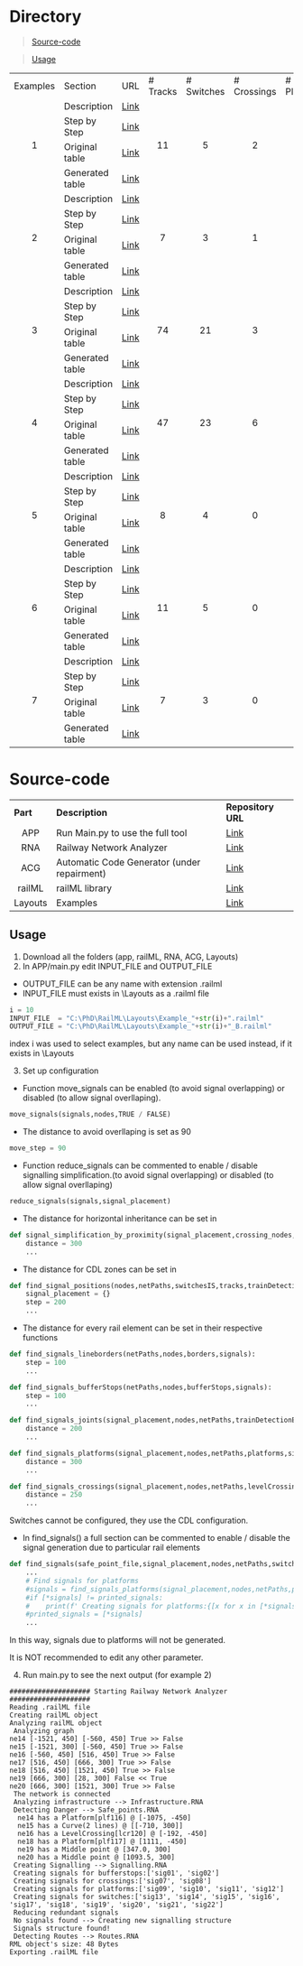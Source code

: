 # Directory

> [Source-code](https://github.com/GICSAFePhD/RailML/tree/main#source-code)

> [Usage](https://github.com/GICSAFePhD/RailML/tree/main#Usage)
  
<table>
	<tbody>
		<tr>
			<td>Examples</td>
			<td>Section</td>
			<td>URL</td>
			<td># Tracks</td>
			<td># Switches</td>
			<td># Crossings</td>
			<td># Platforms</td>
			<td># Signals</td>
			<td># Routes</td>
		</tr>
		<tr>
			<td rowspan="4" align="center">1</td>
			<td>Description</td>
			<td><a href="https://github.com/GICSAFePhD/RailML/tree/main/Layouts/Example_1/Readme.md#description">Link</a></td>
			<td rowspan="4" align="center">11</td>
			<td rowspan="4" align="center">5</td>
			<td rowspan="4" align="center">2</td>
			<td rowspan="4" align="center">2</td>
			<td rowspan="4" align="center">29</td>
			<td rowspan="4" align="center">14</td>
		</tr>
		<tr>
			<td>Step by Step</td>
			<td><a href="https://github.com/GICSAFePhD/RailML/tree/main/Layouts/Example_1/Readme.md#step-by-step">Link</a></td>
		</tr>
		<tr>
			<td>Original table</td>
			<td><a href="https://github.com/GICSAFePhD/RailML/tree/main/Layouts/Example_1/Readme.md#original-table">Link</a></td>
		</tr>
		<tr>
			<td>Generated table</td>
			<td><a href="https://github.com/GICSAFePhD/RailML/tree/main/Layouts/Example_1/Readme.md#generated-table">Link</a></td>
		</tr>
		<tr>
			<td rowspan="4" align="center">2</td>
			<td>Description</td>
			<td><a href="https://github.com/GICSAFePhD/RailML/tree/main/Layouts/Example_2/Readme.md#description">Link</a></td>
			<td rowspan="4" align="center">7</td>
			<td rowspan="4" align="center">3</td>
			<td rowspan="4" align="center">1</td>
			<td rowspan="4" align="center">2</td>
			<td rowspan="4" align="center">15</td>
			<td rowspan="4" align="center">5</td>
		</tr>
		<tr>
			<td>Step by Step</td>
			<td><a href="https://github.com/GICSAFePhD/RailML/tree/main/Layouts/Example_2/Readme.md#step-by-step">Link</a></td>
		</tr>
		<tr>
			<td>Original table</td>
			<td><a href="https://github.com/GICSAFePhD/RailML/tree/main/Layouts/Example_2/Readme.md#original-table">Link</a></td>
		</tr>
		<tr>
			<td>Generated table</td>
			<td><a href="https://github.com/GICSAFePhD/RailML/tree/main/Layouts/Example_2/Readme.md#generated-table">Link</a></td>
		</tr>
		<tr>
			<td rowspan="4" align="center">3</td>
			<td>Description</td>
			<td><a href="https://github.com/GICSAFePhD/RailML/tree/main/Layouts/Example_3/Readme.md#description">Link</a></td>
			<td rowspan="4" align="center">74</td>
			<td rowspan="4" align="center">21</td>
			<td rowspan="4" align="center">3</td>
			<td rowspan="4" align="center">13</td>
			<td rowspan="4" align="center">94</td>
			<td rowspan="4" align="center">35</td>
		</tr>
		<tr>
			<td>Step by Step</td>
			<td><a href="https://github.com/GICSAFePhD/RailML/tree/main/Layouts/Example_3/Readme.md#step-by-step">Link</a></td>
		</tr>
		<tr>
			<td>Original table</td>
			<td><a href="https://github.com/GICSAFePhD/RailML/tree/main/Layouts/Example_3/Readme.md#original-table">Link</a></td>
		</tr>
		<tr>
			<td>Generated table</td>
			<td><a href="https://github.com/GICSAFePhD/RailML/tree/main/Layouts/Example_3/Readme.md#generated-table">Link</a></td>
		</tr>
		<tr>
			<td rowspan="4" align="center">4</td>
			<td>Description</td>
			<td><a href="https://github.com/GICSAFePhD/RailML/tree/main/Layouts/Example_4/Readme.md#description">Link</a></td>
			<td rowspan="4" align="center">47</td>
			<td rowspan="4" align="center">23</td>
			<td rowspan="4" align="center">6</td>
			<td rowspan="4" align="center">0</td>
			<td rowspan="4" align="center">95</td>
			<td rowspan="4" align="center">7</td>
		</tr>
		<tr>
			<td>Step by Step</td>
			<td><a href="https://github.com/GICSAFePhD/RailML/tree/main/Layouts/Example_4/Readme.md#step-by-step">Link</a></td>
		</tr>
		<tr>
			<td>Original table</td>
			<td><a href="https://github.com/GICSAFePhD/RailML/tree/main/Layouts/Example_4/Readme.md#original-table">Link</a></td>
		</tr>
		<tr>
			<td>Generated table</td>
			<td><a href="https://github.com/GICSAFePhD/RailML/tree/main/Layouts/Example_4/Readme.md#generated-table">Link</a></td>
		</tr>
		<tr>
			<td rowspan="4" align="center">5</td>
			<td>Description</td>
			<td><a href="https://github.com/GICSAFePhD/RailML/tree/main/Layouts/Example_5/Readme.md#description">Link</a></td>
			<td rowspan="4" align="center">8</td>
			<td rowspan="4" align="center">4</td>
			<td rowspan="4" align="center">0</td>
			<td rowspan="4" align="center">0</td>
			<td rowspan="4" align="center">24</td>
			<td rowspan="4" align="center">16</td>
		</tr>
		<tr>
			<td>Step by Step</td>
			<td><a href="https://github.com/GICSAFePhD/RailML/tree/main/Layouts/Example_5/Readme.md#step-by-step">Link</a></td>
		</tr>
		<tr>
			<td>Original table</td>
			<td><a href="https://github.com/GICSAFePhD/RailML/tree/main/Layouts/Example_5/Readme.md#original-table">Link</a></td>
		</tr>
		<tr>
			<td>Generated table</td>
			<td><a href="https://github.com/GICSAFePhD/RailML/tree/main/Layouts/Example_5/Readme.md#generated-table">Link</a></td>
		</tr>
		<tr>
			<td rowspan="4" align="center">6</td>
			<td>Description</td>
			<td><a href="https://github.com/GICSAFePhD/RailML/tree/main/Layouts/Example_6/Readme.md#description">Link</a></td>
			<td rowspan="4" align="center">11</td>
			<td rowspan="4" align="center">5</td>
			<td rowspan="4" align="center">0</td>
			<td rowspan="4" align="center">0</td>
			<td rowspan="4" align="center">30</td>
			<td rowspan="4" align="center">16</td>
		</tr>
		<tr>
			<td>Step by Step</td>
			<td><a href="https://github.com/GICSAFePhD/RailML/tree/main/Layouts/Example_6/Readme.md#step-by-step">Link</a></td>
		</tr>
		<tr>
			<td>Original table</td>
			<td><a href="https://github.com/GICSAFePhD/RailML/tree/main/Layouts/Example_6/Readme.md#original-table">Link</a></td>
		</tr>
		<tr>
			<td>Generated table</td>
			<td><a href="https://github.com/GICSAFePhD/RailML/tree/main/Layouts/Example_6/Readme.md#generated-table">Link</a></td>
		</tr>
		<tr>
			<td rowspan="4" align="center">7</td>
			<td>Description</td>
			<td><a href="https://github.com/GICSAFePhD/RailML/tree/main/Layouts/Example_7/Readme.md#description">Link</a></td>
			<td rowspan="4" align="center">7</td>
			<td rowspan="4" align="center">3</td>
			<td rowspan="4" align="center">0</td>
			<td rowspan="4" align="center">0</td>
			<td rowspan="4" align="center">17</td>
			<td rowspan="4" align="center">8</td>
		</tr>
		<tr>
			<td>Step by Step</td>
			<td><a href="https://github.com/GICSAFePhD/RailML/tree/main/Layouts/Example_7/Readme.md#step-by-step">Link</a></td>
		</tr>
		<tr>
			<td>Original table</td>
			<td><a href="https://github.com/GICSAFePhD/RailML/tree/main/Layouts/Example_7/Readme.md#original-table">Link</a></td>
		</tr>
		<tr>
			<td>Generated table</td>
			<td><a href="https://github.com/GICSAFePhD/RailML/tree/main/Layouts/Example_7/Readme.md#generated-table">Link</a></td>
		</tr>
	</tbody>
</table>

# Source-code

<table bakground="FFF">
<tr> <td><b>Part</b></td> <td><b>Description</b></td> <td><b>Repository URL</b></td> </tr>
<!-- Pegar tabla de excel inicio -->

<tr><td rowspan="1" align="center">APP</td>
<td>Run Main.py to use the full tool</td><td><a href="https://github.com/GICSAFePhD/App">Link</a></td></tr>
  
<tr><td rowspan="1" align="center">RNA</td>
<td>Railway Network Analyzer</td><td><a href="https://github.com/GICSAFePhD/RNA">Link</a></td></tr>
 
<tr><td rowspan="1" align="center">ACG</td>
<td>Automatic Code Generator (under repairment)</td><td><a href="https://github.com/GICSAFePhD/ACG">Link</a></td></tr>
<!--  
<tr><td rowspan="1" align="center">AGG</td>
<td>Automatic Graphic Generator (to be implemented)</td><td><a href="https://github.com/GICSAFePhD/AGG">Link</a></td></tr>
  
<tr><td rowspan="1" align="center">ATA</td>
<td>Automatic Test Analyzer (to be implemented)</td><td><a href="https://github.com/GICSAFePhD/ATA">Link</a></td></tr>
  
<tr><td rowspan="1" align="center">ATG</td>
<td>Automatic Test Generator (to be implemented)</td><td><a href="https://github.com/GICSAFePhD/ATG">Link</a></td></tr>
-->  
<tr><td rowspan="1" align="center">railML</td>
<td>railML library</td><td><a href="https://github.com/GICSAFePhD/railML">Link</a></td></tr>
 
<tr><td rowspan="1" align="center">Layouts</td>
<td>Examples</td><td><a href="https://github.com/GICSAFePhD/Layouts">Link</a></td></tr>  

<!-- Pegar tabla de excel fin -->
</table>

## Usage

1. Download all the folders (app, railML, RNA, ACG, Layouts)
2. In APP/main.py edit INPUT_FILE and OUTPUT_FILE
* OUTPUT_FILE can be any name with extension .railml
* INPUT_FILE must exists in \Layouts as a .railml file

```python
i = 10
INPUT_FILE  = "C:\PhD\RailML\Layouts\Example_"+str(i)+".railml"
OUTPUT_FILE = "C:\PhD\RailML\Layouts\Example_"+str(i)+"_B.railml"
```
index i was used to select examples, but any name can be used instead, if it exists in \Layouts

3. Set up configuration

* Function move_signals can be enabled (to avoid signal overlapping) or disabled (to allow signal overllaping).
```python
move_signals(signals,nodes,TRUE / FALSE)
```
* The distance to avoid overllaping is set as 90
```python
move_step = 90
```
* Function reduce_signals can be commented to enable / disable signalling simplification.(to avoid signal overlapping) or disabled (to allow signal overllaping)
```python
reduce_signals(signals,signal_placement)
```
* The distance for horizontal inheritance can be set in 
```python
def signal_simplification_by_proximity(signal_placement,crossing_nodes,platforms_node):
    distance = 300
    ...
```
* The distance for CDL zones can be set in 
```python
def find_signal_positions(nodes,netPaths,switchesIS,tracks,trainDetectionElements,bufferStops,levelCrossingsIS,platforms):
    signal_placement = {}
    step = 200
    ...
```
* The distance for every rail element can be set in their respective functions

```python
def find_signals_lineborders(netPaths,nodes,borders,signals):
    step = 100
    ...
```
```python
def find_signals_bufferStops(netPaths,nodes,bufferStops,signals):
    step = 100
    ...
```
```python
def find_signals_joints(signal_placement,nodes,netPaths,trainDetectionElements,signals):
    distance = 200
    ...
```
```python
def find_signals_platforms(signal_placement,nodes,netPaths,platforms,signals):
    distance = 300
    ...
```
```python
def find_signals_crossings(signal_placement,nodes,netPaths,levelCrossingsIS,signals):
    distance = 250
    ...
```
Switches cannot be configured, they use the CDL configuration.

* In find_signals() a full section can be commented to enable / disable the signal generation due to particular rail elements
```python
def find_signals(safe_point_file,signal_placement,nodes,netPaths,switchesIS,tracks,trainDetectionElements,borders,bufferStops,levelCrossingsIS,platforms):
    ...
    # Find signals for platforms
    #signals = find_signals_platforms(signal_placement,nodes,netPaths,platforms,signals)
    #if [*signals] != printed_signals:
    #    print(f' Creating signals for platforms:{[x for x in [*signals] if x not in printed_signals]}')
    #printed_signals = [*signals]
    ...
```
In this way, signals due to platforms will not be generated.

It is NOT recommended to edit any other parameter.

4. Run main.py to see the next output (for example 2)
```
#################### Starting Railway Network Analyzer ####################
Reading .railML file  
Creating railML object
Analyzing railML object
 Analyzing graph
ne14 [-1521, 450] [-560, 450] True >> False
ne15 [-1521, 300] [-560, 450] True >> False
ne16 [-560, 450] [516, 450] True >> False
ne17 [516, 450] [666, 300] True >> False
ne18 [516, 450] [1521, 450] True >> False
ne19 [666, 300] [28, 300] False << True
ne20 [666, 300] [1521, 300] True >> False
 The network is connected
 Analyzing infrastructure --> Infrastructure.RNA
 Detecting Danger --> Safe_points.RNA
  ne14 has a Platform[plf116] @ [-1075, -450]
  ne15 has a Curve(2 lines) @ [[-710, 300]]
  ne16 has a LevelCrossing[lcr120] @ [-192, -450]
  ne18 has a Platform[plf117] @ [1111, -450]
  ne19 has a Middle point @ [347.0, 300]
  ne20 has a Middle point @ [1093.5, 300]
 Creating Signalling --> Signalling.RNA
 Creating signals for bufferstops:['sig01', 'sig02']
 Creating signals for crossings:['sig07', 'sig08']
 Creating signals for platforms:['sig09', 'sig10', 'sig11', 'sig12']
 Creating signals for switches:['sig13', 'sig14', 'sig15', 'sig16', 'sig17', 'sig18', 'sig19', 'sig20', 'sig21', 'sig22']
 Reducing redundant signals
 No signals found --> Creating new signalling structure
 Signals structure found!
 Detecting Routes --> Routes.RNA
RML object's size: 48 Bytes
Exporting .railML file
```


